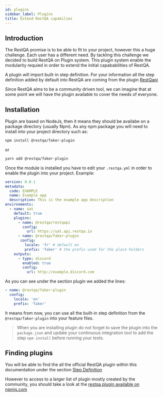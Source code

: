 ```yaml
---
id: plugins
sidebar_label: Plugins
title: Extend RestQA capabilies
---
```


## Introduction

The RestQA promise is to be able to fit to your project, however this a huge challenge. Each user has a different need.
By tackling this challenge we decided to build RestQA on Plugin system.
This plugin system enable the modularity requied in order to extend the initial capababilities of RestQA.

A plugin will import built-in step definition. For your information all the step definition added by default into RestQA are coming from the plugin [RestQapi](https://github.com/restqa/restqapi)

Since RestQA aims to be a community driven tool, we can imagine that at some point we will have the plugin available to cover the needs of everyone.

## Installation
 
Plugin are based on NodeJs, then it means they should be availabe on a package directory (usually Npm).
As any npm package you will need to install into your project directory such as:

```bash
npm install @restqa/faker-plugin
```

or

```bash
yarn add @restqa/faker-plugin
```

Once the module is installed you have to edit your `.restqa.yml` in order to enable the plugin into your project.
Example:

```yaml title=".restqa.yml" {13-16}
version: 0.0.1
metadata:
  code: EXAMPLE
  name: Example app
  description: This is the example app description
environments:
  - name: uat
    default: true
    plugins:
      - name: @restqa/restqapi
        config:
          url: https://uat.api.restqa.io
      - name: @restqa/faker-plugin
       config:
         locale: 'fr' # default en
         prefix: 'faker' # the prefix used for the place holders
    outputs:
      - type: discord
        enabled: true
        config: 
          url: http://example.discord.com
```

As you can see under the section plugin we added the lines:

```yaml
- name: @restqa/faker-plugin
  config:
    locale: 'en' 
    prefix: 'faker'
```

It means from now, you can use all the built-in step definition from the `@restqa/faker-plugin` into your feature files.

> When you are installing plugin do not forget to save the plugin into the `package.json` and update your continuous integration tool to add the step `npm install` before running your tests.

## Finding plugins

You will be able to find the all the official RestQA plugin within this documentation under the section [Step Definition](../tests/introduction)

However to access to a larger list of plugin mostly created by the community, you should take a look at the [restqa plugin available on npmjs.com](https://www.npmjs.com/search?q=keywords:restqa-plugin)

